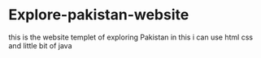 # Explore-pakistan-website
this is the website templet of exploring Pakistan
in this i can use html css and little bit of java
